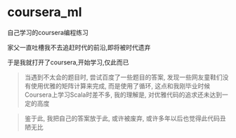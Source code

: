 # coursera_ml
自己学习的coursera编程练习

家父一直吐槽我不去追赶时代的前沿,即将被时代遗弃

于是我就打开了coursera,开始学习,仅此而已

> 当遇到不太会的题目时, 尝试百度了一些题目的答案, 发现一些网友童鞋们没有使用优雅的矩阵计算来完成, 而是使用了循环, 这点和我刚毕业时候Coursera上学习Scala时差不多, 我的理解是, 对优雅代码的追求还未达到一定的高度

> 鉴于此, 我把自己的答案放于此, 或许被废弃, 或许多年以后也觉得此代码丑陋无比